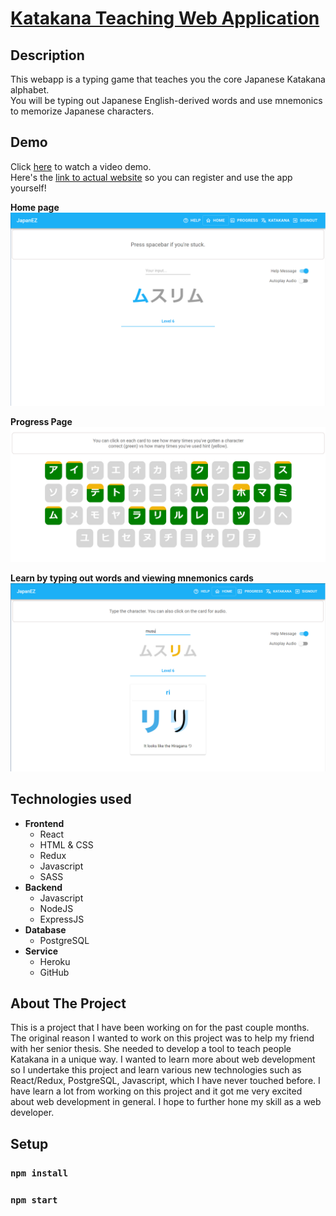 # [Katakana Teaching Web Application](https://tale97.github.io/KatakanaTeachingWebapp/)

## Description

This webapp is a typing game that teaches you the core Japanese Katakana alphabet.  
You will be typing out Japanese English-derived words and use mnemonics to memorize Japanese characters.

## Demo

Click [here](https://youtu.be/wIK9oneUrDg) to watch a video demo.  
Here's the [link to actual website](https://tale97.github.io/KatakanaTeachingWebapp/) so you can register and use the app yourself!

**Home page**  
![Home Page](./images/homepage.PNG?raw=true)

**Progress Page**  
![Progress Page](./images/progress.PNG?raw=true)

**Learn by typing out words and viewing mnemonics cards**  
![Example Usage](./images/Learn.PNG?raw=true)

## Technologies used

- **Frontend**
  - React
  - HTML & CSS
  - Redux
  - Javascript
  - SASS
- **Backend**
  - Javascript
  - NodeJS
  - ExpressJS
- **Database**
  - PostgreSQL
- **Service**
  - Heroku
  - GitHub
  
## About The Project
This is a project that I have been working on for the past couple months. The original reason I wanted to work on this project was to help my friend with her senior thesis. She needed to develop a tool to teach people Katakana in a unique way. I wanted to learn more about web development so I undertake this project and learn various new technologies such as React/Redux, PostgreSQL, Javascript, which I have never touched before. I have learn a lot from working on this project and it got me very excited about web development in general. I hope to further hone my skill as a web developer.

## Setup

### `npm install`

### `npm start`
